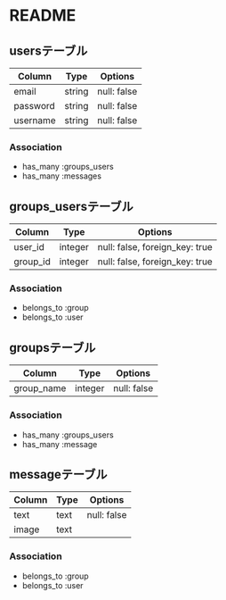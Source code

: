 # README

## usersテーブル
|Column|Type|Options|
|------|----|-------|
|email|string|null: false|
|password|string|null: false|
|username|string|null: false|

### Association
- has_many :groups_users
- has_many :messages

## groups_usersテーブル
|Column|Type|Options|
|------|----|-------|
|user_id|integer|null: false, foreign_key: true|
|group_id|integer|null: false, foreign_key: true|

### Association
- belongs_to :group
- belongs_to :user

## groupsテーブル
|Column|Type|Options|
|------|----|-------|
|group_name|integer|null: false|

### Association
- has_many :groups_users
- has_many :message

## messageテーブル
|Column|Type|Options|
|------|----|-------|
|text|text|null: false|
|image|text||

### Association
- belongs_to :group
- belongs_to :user
